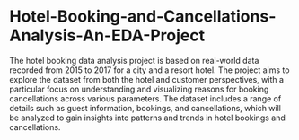 # Hotel-Booking-and-Cancellations-Analysis-An-EDA-Project
The hotel booking data analysis project is based on real-world data recorded from 2015 to 2017 for a city and a resort hotel. The project aims to explore the dataset from both the hotel and customer perspectives, with a particular focus on understanding and visualizing reasons for booking cancellations across various parameters. The dataset includes a range of details such as guest information, bookings, and cancellations, which will be analyzed to gain insights into patterns and trends in hotel bookings and cancellations.
